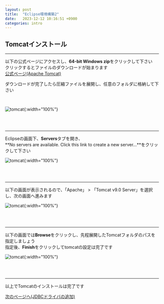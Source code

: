 ```yaml
---
layout: post
title:  "Eclipse環境構築2"
date:   2023-12-12 10:16:51 +0900
categories: intro
---
```


## Tomcatインストール
---

以下の公式ページにアクセスし、**64-bit Windows zip**をクリックして下さい  
クリックするとファイルのダウンロードが始まります  
[公式ページ(Apache Tomcat)](https://tomcat.apache.org/download-90.cgi)  

ダウンロードが完了したら圧縮ファイルを展開し、任意のフォルダに格納して下さい  



<br>


![tomcat](/spring-doc/images/introduction/tomcat/tomcat-zip.png){:width="100%"}

<br>
<br>

---
Eclipseの画面下、**Servers**タブを開き、  
**No servers are available. Click this link to create a new server...**をクリックして下さい  

![tomcat](/spring-doc/images/introduction/tomcat/tomcatadd.png){:width="100%"}

<br>
<br>

---
以下の画面が表示されるので、「Apache」 > 「Tomcat v9.0 Server」を選択し、次の画面へ進みます  

![tomcat](/spring-doc/images/introduction/tomcat/definenewserver.png){:width="100%"}

<br>
<br>

---
以下の画面では**Browse**をクリックし、先程展開したTomcatフォルダのパスを指定しましょう  
指定後、**Finish**をクリックしてtomcatの設定は完了です  

![tomcat](/spring-doc/images/introduction/tomcat/tomcatbrowse.png){:width="100%"}

<br>
<br>

---
以上でTomcatのインストールは完了です

[次のページへ(JDBCドライバの追加)](/spring-doc/intro/introduction3.html)
